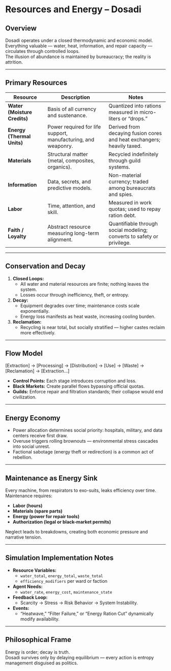 # Resources and Energy – Dosadi

## Overview
Dosadi operates under a closed thermodynamic and economic model.  
Everything valuable — water, heat, information, and repair capacity — circulates through controlled loops.  
The illusion of abundance is maintained by bureaucracy; the reality is attrition.

---

## Primary Resources

| Resource | Description | Notes |
|-----------|--------------|-------|
| **Water (Moisture Credits)** | Basis of all currency and sustenance. | Quantized into rations measured in micro-liters or “drops.” |
| **Energy (Thermal Units)** | Power required for life support, manufacturing, and weaponry. | Derived from decaying fusion cores and heat exchangers; heavily taxed. |
| **Materials** | Structural matter (metal, composites, organics). | Recycled indefinitely through guild systems. |
| **Information** | Data, secrets, and predictive models. | Non-material currency; traded among bureaucrats and spies. |
| **Labor** | Time, attention, and skill. | Measured in work quotas; used to repay ration debt. |
| **Faith / Loyalty** | Abstract resource measuring long-term alignment. | Quantifiable through social modeling; converts to safety or privilege. |

---

## Conservation and Decay

1. **Closed Loops:**  
   - All water and material resources are finite; nothing leaves the system.  
   - Losses occur through inefficiency, theft, or entropy.  
2. **Decay:**  
   - Equipment degrades over time; maintenance costs scale exponentially.  
   - Energy loss manifests as heat waste, increasing cooling burden.  
3. **Reclamation:**  
   - Recycling is near total, but socially stratified — higher castes reclaim more effectively.  

---

## Flow Model

[Extraction] → [Processing] → [Distribution] → [Use] → [Waste] → [Reclamation] → [Extraction...]
- **Control Points:** Each stage introduces corruption and loss.  
- **Black Markets:** Create parallel flows bypassing official quotas.  
- **Guilds:** Enforce repair and filtration standards; their collapse would end civilization.

---

## Energy Economy
- Power allocation determines social priority: hospitals, military, and data centers receive first draw.  
- Overuse triggers rolling brownouts — environmental stress cascades into social unrest.  
- Factional sabotage (energy theft or redirection) is a common act of rebellion.  

---

## Maintenance as Energy Sink
Every machine, from respirators to exo-suits, leaks efficiency over time.  
Maintenance requires:
- **Labor (hours)**  
- **Materials (spare parts)**  
- **Energy (power for repair tools)**  
- **Authorization (legal or black-market permits)**  

Neglect leads to breakdowns, creating both economic pressure and narrative tension.

---

## Simulation Implementation Notes
- **Resource Variables:**  
  - `water_total`, `energy_total`, `waste_total`  
  - `efficiency_modifiers` per ward or faction  
- **Agent Needs:**  
  - `water_rate`, `energy_cost`, `maintenance_state`  
- **Feedback Loop:**  
  - Scarcity → Stress → Risk Behavior → System Instability.  
- **Events:**  
  - “Heatwave,” “Filter Failure,” or “Energy Ration Cut” dynamically modify availability.

---

## Philosophical Frame
Energy is order; decay is truth.  
Dosadi survives only by delaying equilibrium — every action is entropy management disguised as politics.
